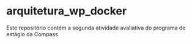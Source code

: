# arquitetura_wp_docker
Este repositório contém a segunda atividade avaliativa do programa de estágio da Compass
